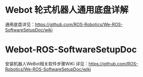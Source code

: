 # Webot 轮式机器人通用底盘详解
通用底盘详见：https://github.com/ROS-Robotics/We-ROS-SoftwareSetupDoc/wiki


# Webot-ROS-SoftwareSetupDoc
安装机器人WeBot相关软件步骤WiKi
详见：https://github.com/ROS-Robotics/We-ROS-SoftwareSetupDoc/wiki
